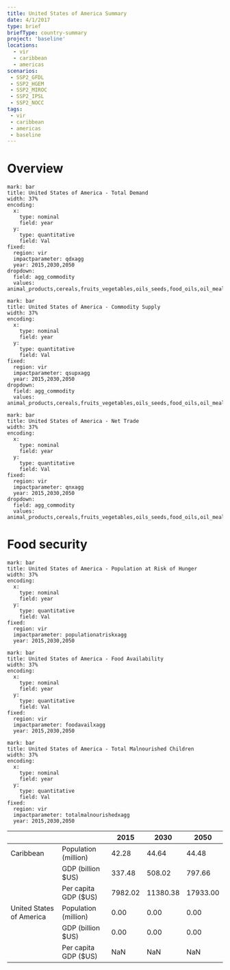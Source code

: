 ```yaml
---
title: United States of America Summary
date: 4/1/2017
type: brief
briefType: country-summary
project: 'baseline'
locations:
  - vir
  - caribbean
  - americas
scenarios:
 - SSP2_GFDL
 - SSP2_HGEM
 - SSP2_MIROC
 - SSP2_IPSL
 - SSP2_NOCC
tags:
 - vir
 - caribbean
 - americas
 - baseline
---
```

# Overview 

```chart
mark: bar
title: United States of America - Total Demand
width: 37%
encoding:
  x:
    type: nominal
    field: year
  y:
    type: quantitative
    field: Val
fixed:
  region: vir
  impactparameter: qdxagg
  year: 2015,2030,2050
dropdown:
  field: agg_commodity
  values: animal_products,cereals,fruits_vegetables,oils_seeds,food_oils,oil_meals,other,pulses,roots_tubers,sugar
```

```chart
mark: bar
title: United States of America - Commodity Supply
width: 37%
encoding:
  x:
    type: nominal
    field: year
  y:
    type: quantitative
    field: Val
fixed:
  region: vir
  impactparameter: qsupxagg
  year: 2015,2030,2050
dropdown:
  field: agg_commodity
  values: animal_products,cereals,fruits_vegetables,oils_seeds,food_oils,oil_meals,other,pulses,roots_tubers,sugar
```

```chart
mark: bar
title: United States of America - Net Trade
width: 37%
encoding:
  x:
    type: nominal
    field: year
  y:
    type: quantitative
    field: Val
fixed:
  region: vir
  impactparameter: qnxagg
  year: 2015,2030,2050
dropdown:
  field: agg_commodity
  values: animal_products,cereals,fruits_vegetables,oils_seeds,food_oils,oil_meals,other,pulses,roots_tubers,sugar
```

# Food security

```chart
mark: bar
title: United States of America - Population at Risk of Hunger
width: 37%
encoding:
  x:
    type: nominal
    field: year
  y:
    type: quantitative
    field: Val
fixed:
  region: vir
  impactparameter: populationatriskxagg
  year: 2015,2030,2050
```

```chart
mark: bar
title: United States of America - Food Availability
width: 37%
encoding:
  x:
    type: nominal
    field: year
  y:
    type: quantitative
    field: Val
fixed:
  region: vir
  impactparameter: foodavailxagg
  year: 2015,2030,2050
```

```chart
mark: bar
title: United States of America - Total Malnourished Children
width: 37%
encoding:
  x:
    type: nominal
    field: year
  y:
    type: quantitative
    field: Val
fixed:
  region: vir
  impactparameter: totalmalnourishedxagg
  year: 2015,2030,2050
```

|   |   | 2015 | 2030 | 2050 |
|---|---|---|---|---|
| Caribbean | Population (million) | 42.28 | 44.64 | 44.48 |
|  | GDP (billion $US) | 337.48 | 508.02 | 797.66 |
|  | Per capita GDP ($US) | 7982.02 | 11380.38 | 17933.00 |
| United States of America | Population (million) | 0.00 | 0.00 | 0.00 |
|  | GDP (billion $US) | 0.00 | 0.00 | 0.00 |
|  | Per capita GDP ($US) | NaN| NaN| NaN|